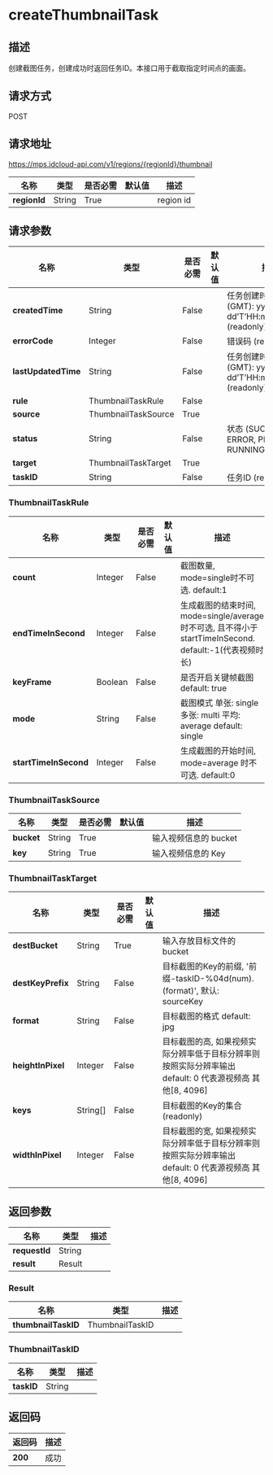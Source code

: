 # createThumbnailTask


## 描述
创建截图任务，创建成功时返回任务ID。本接口用于截取指定时间点的画面。

## 请求方式
POST

## 请求地址
https://mps.jdcloud-api.com/v1/regions/{regionId}/thumbnail

|名称|类型|是否必需|默认值|描述|
|---|---|---|---|---|
|**regionId**|String|True| |region id|

## 请求参数
|名称|类型|是否必需|默认值|描述|
|---|---|---|---|---|
|**createdTime**|String|False| |任务创建时间 时间格式(GMT): yyyy-MM-dd’T’HH:mm:ss.SSS’Z’  (readonly)|
|**errorCode**|Integer|False| |错误码 (readonly)|
|**lastUpdatedTime**|String|False| |任务创建时间 时间格式(GMT): yyyy-MM-dd’T’HH:mm:ss.SSS’Z’  (readonly)|
|**rule**|ThumbnailTaskRule|False| | |
|**source**|ThumbnailTaskSource|True| | |
|**status**|String|False| |状态 (SUCCESS, ERROR, PENDDING, RUNNING) (readonly)|
|**target**|ThumbnailTaskTarget|True| | |
|**taskID**|String|False| |任务ID (readonly)|

### ThumbnailTaskRule
|名称|类型|是否必需|默认值|描述|
|---|---|---|---|---|
|**count**|Integer|False| |截图数量, mode=single时不可选. default:1|
|**endTimeInSecond**|Integer|False| |生成截图的结束时间, mode=single/average时不可选, 且不得小于startTimeInSecond. default:-1(代表视频时长)|
|**keyFrame**|Boolean|False| |是否开启关键帧截图 default: true|
|**mode**|String|False| |截图模式 单张: single 多张: multi 平均: average default: single|
|**startTimeInSecond**|Integer|False| |生成截图的开始时间, mode=average 时不可选. default:0|
### ThumbnailTaskSource
|名称|类型|是否必需|默认值|描述|
|---|---|---|---|---|
|**bucket**|String|True| |输入视频信息的 bucket|
|**key**|String|True| |输入视频信息的 Key|
### ThumbnailTaskTarget
|名称|类型|是否必需|默认值|描述|
|---|---|---|---|---|
|**destBucket**|String|True| |输入存放目标文件的 bucket|
|**destKeyPrefix**|String|False| |目标截图的Key的前缀, '前缀-taskID-%04d(num).(format)', 默认: sourceKey|
|**format**|String|False| |目标截图的格式 default: jpg|
|**heightInPixel**|Integer|False| |目标截图的高, 如果视频实际分辨率低于目标分辨率则按照实际分辨率输出 default: 0 代表源视频高 其他[8, 4096]|
|**keys**|String[]|False| |目标截图的Key的集合 (readonly)|
|**widthInPixel**|Integer|False| |目标截图的宽, 如果视频实际分辨率低于目标分辨率则按照实际分辨率输出 default: 0 代表源视频高 其他[8, 4096]|

## 返回参数
|名称|类型|描述|
|---|---|---|
|**requestId**|String| |
|**result**|Result| |


### Result
|名称|类型|描述|
|---|---|---|
|**thumbnailTaskID**|ThumbnailTaskID| |
### ThumbnailTaskID
|名称|类型|描述|
|---|---|---|
|**taskID**|String| |

## 返回码
|返回码|描述|
|---|---|
|**200**|成功|
